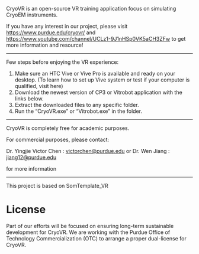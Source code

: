 CryoVR is an open-source VR training application focus on simulating CryoEM instruments.


If you have any interest in our project, please visit https://www.purdue.edu/cryovr/ and https://www.youtube.com/channel/UCLz1-9J1nHSp0VK5aCH3ZFw to get more information and resource!



---------------------
Few steps before enjoying the VR experience:

1. Make sure an HTC Vive or Vive Pro is available and ready on your desktop. (To learn how to set up Vive system or test if your computer is qualified, visit here)
2. Download the newest version of CP3 or Vitrobot application with the links below.
3. Extract the downloaded files to any specific folder.
4. Run the “CryoVR.exe” or “Vitrobot.exe” in the folder.

---------------------

CryoVR is completely free for academic purposes.

For commercial purposes, please contact:

Dr. Yingjie Victor Chen :    victorchen@purdue.edu    or    Dr. Wen Jiang :    jiang12@purdue.edu

for more information

---------------------


This project is based on SomTemplate_VR

# License

Part of our efforts will be focused on ensuring long-term sustainable development for CryoVR. We are working with the Purdue Office of Technology Commercialization (OTC) to arrange a proper dual-license for CryoVR. 
